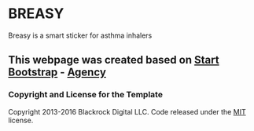 # BREASY

Breasy is a smart sticker for asthma inhalers

## This webpage was created based on [Start Bootstrap](http://startbootstrap.com/) - [Agency](http://startbootstrap.com/template-overviews/agency/)

### Copyright and License for the Template

Copyright 2013-2016 Blackrock Digital LLC. Code released under the [MIT](https://github.com/BlackrockDigital/startbootstrap-agency/blob/gh-pages/LICENSE) license.
